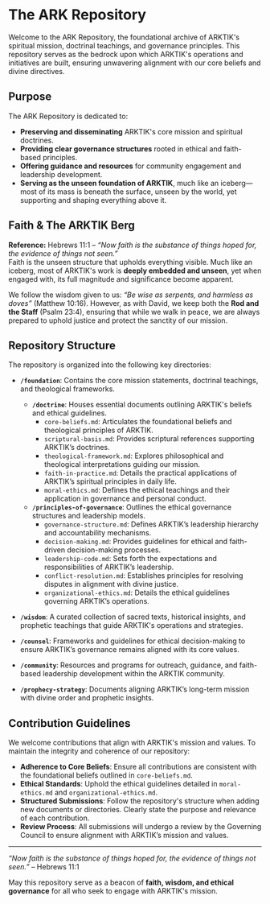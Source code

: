 # **The ARK Repository**

Welcome to the ARK Repository, the foundational archive of ARKTIK's spiritual mission, doctrinal teachings, and governance principles. This repository serves as the bedrock upon which ARKTIK's operations and initiatives are built, ensuring unwavering alignment with our core beliefs and divine directives.

## **Purpose**
The ARK Repository is dedicated to:

- **Preserving and disseminating** ARKTIK's core mission and spiritual doctrines.
- **Providing clear governance structures** rooted in ethical and faith-based principles.
- **Offering guidance and resources** for community engagement and leadership development.
- **Serving as the unseen foundation of ARKTIK**, much like an iceberg—most of its mass is beneath the surface, unseen by the world, yet supporting and shaping everything above it.

## **Faith & The ARKTIK Berg**
**Reference:** Hebrews 11:1 – *“Now faith is the substance of things hoped for, the evidence of things not seen.”*  
Faith is the unseen structure that upholds everything visible. Much like an iceberg, most of ARKTIK's work is **deeply embedded and unseen**, yet when engaged with, its full magnitude and significance become apparent. 

We follow the wisdom given to us: *“Be wise as serpents, and harmless as doves”* (Matthew 10:16). However, as with David, we keep both the **Rod and the Staff**  (Psalm 23:4), ensuring that while we walk in peace, we are always prepared to uphold justice and protect the sanctity of our mission.

## **Repository Structure**
The repository is organized into the following key directories:

- **`/foundation`**: Contains the core mission statements, doctrinal teachings, and theological frameworks.
  - **`/doctrine`**: Houses essential documents outlining ARKTIK's beliefs and ethical guidelines.
    - `core-beliefs.md`: Articulates the foundational beliefs and theological principles of ARKTIK.
    - `scriptural-basis.md`: Provides scriptural references supporting ARKTIK’s doctrines.
    - `theological-framework.md`: Explores philosophical and theological interpretations guiding our mission.
    - `faith-in-practice.md`: Details the practical applications of ARKTIK’s spiritual principles in daily life.
    - `moral-ethics.md`: Defines the ethical teachings and their application in governance and personal conduct.
  - **`/principles-of-governance`**: Outlines the ethical governance structures and leadership models.
    - `governance-structure.md`: Defines ARKTIK’s leadership hierarchy and accountability mechanisms.
    - `decision-making.md`: Provides guidelines for ethical and faith-driven decision-making processes.
    - `leadership-code.md`: Sets forth the expectations and responsibilities of ARKTIK’s leadership.
    - `conflict-resolution.md`: Establishes principles for resolving disputes in alignment with divine justice.
    - `organizational-ethics.md`: Details the ethical guidelines governing ARKTIK’s operations.

- **`/wisdom`**: A curated collection of sacred texts, historical insights, and prophetic teachings that guide ARKTIK's operations and strategies.

- **`/counsel`**: Frameworks and guidelines for ethical decision-making to ensure ARKTIK’s governance remains aligned with its core values.

- **`/community`**: Resources and programs for outreach, guidance, and faith-based leadership development within the ARKTIK community.

- **`/prophecy-strategy`**: Documents aligning ARKTIK’s long-term mission with divine order and prophetic insights.

## **Contribution Guidelines**
We welcome contributions that align with ARKTIK's mission and values. To maintain the integrity and coherence of our repository:

- **Adherence to Core Beliefs**: Ensure all contributions are consistent with the foundational beliefs outlined in `core-beliefs.md`.
- **Ethical Standards**: Uphold the ethical guidelines detailed in `moral-ethics.md` and `organizational-ethics.md`.
- **Structured Submissions**: Follow the repository's structure when adding new documents or directories. Clearly state the purpose and relevance of each contribution.
- **Review Process**: All submissions will undergo a review by the Governing Council to ensure alignment with ARKTIK’s mission and values.


---

*“Now faith is the substance of things hoped for, the evidence of things not seen.”* – Hebrews 11:1

May this repository serve as a beacon of **faith, wisdom, and ethical governance** for all who seek to engage with ARKTIK's mission.


